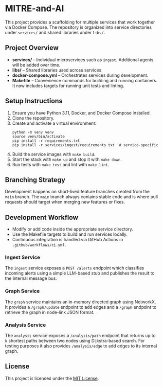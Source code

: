 # MITRE-and-AI

This project provides a scaffolding for multiple services that work together via Docker Compose. The repository is organized into service directories under `services/` and shared libraries under `libs/`.

## Project Overview

 - **services/** – Individual microservices such as `ingest`.
   Additional agents will be added over time.
- **libs/** – Shared libraries used across services.
- **docker-compose.yml** – Orchestrates services during development.
- **Makefile** – Convenience commands for building and running containers.
  It now includes targets for running unit tests and linting.

## Setup Instructions

1. Ensure you have Python 3.11, Docker, and Docker Compose installed.
2. Clone the repository.
3. Create and activate a virtual environment:
   ```
   python -m venv venv
   source venv/bin/activate
   pip install -r requirements.txt
   pip install -r services/ingest/requirements.txt  # service-specific
   ```
4. Build the service images with `make build`.
5. Start the stack with `make up` and stop it with `make down`.
6. Run tests with `make test` and lint with `make lint`.

## Branching Strategy

Development happens on short-lived feature branches created from the
`main` branch. The `main` branch always contains stable code and is
where pull requests should target when merging new features or fixes.

## Development Workflow

- Modify or add code inside the appropriate service directory.
- Use the Makefile targets to build and run services locally.
- Continuous integration is handled via GitHub Actions in `.github/workflows/ci.yml`.

### Ingest Service

The `ingest` service exposes a `POST /alerts` endpoint which classifies
incoming alerts using a simple LLM-based stub and publishes the result to the
internal message bus.

### Graph Service

The `graph` service maintains an in-memory directed graph using NetworkX. It
provides a `/graph/update` endpoint to add edges and a `/graph` endpoint to
retrieve the graph in node-link JSON format.

### Analysis Service

The `analysis` service exposes a `/analysis/path` endpoint that returns up to
`k` shortest paths between two nodes using Dijkstra-based search. For testing
purposes it also provides `/analysis/edge` to add edges to its internal graph.


## License

This project is licensed under the [MIT License](LICENSE).

